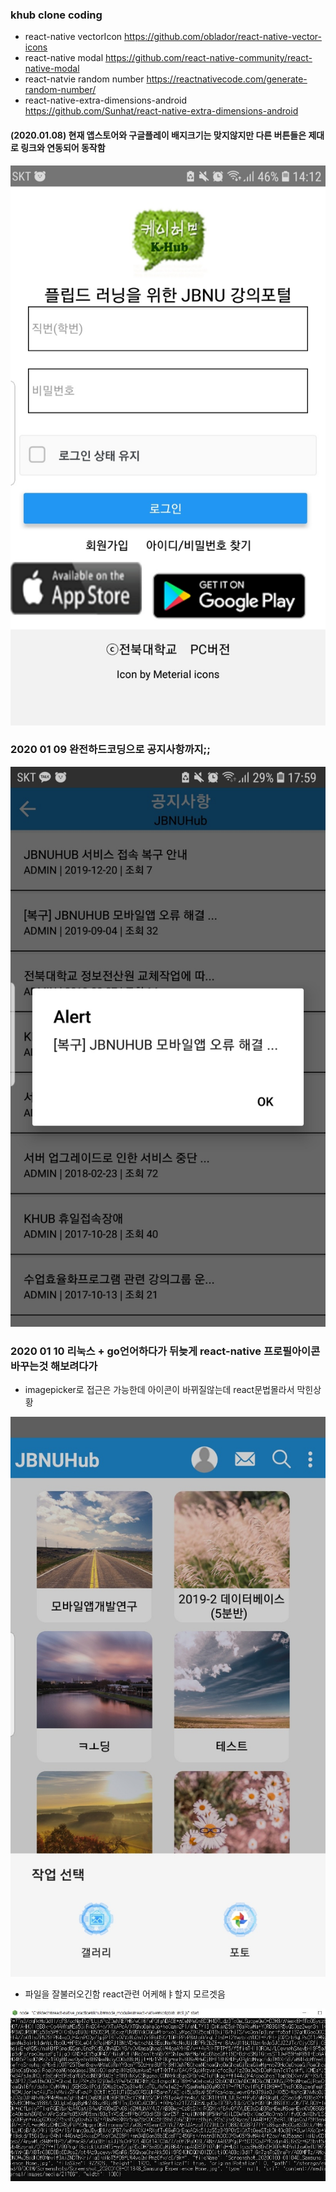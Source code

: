 

### khub clone coding 
-  react-native vectorIcon https://github.com/oblador/react-native-vector-icons
- react-native modal https://github.com/react-native-community/react-native-modal
- react-natvie random number https://reactnativecode.com/generate-random-number/
- react-native-extra-dimensions-android https://github.com/Sunhat/react-native-extra-dimensions-android

#### (2020.01.08) 현재 앱스토어와 구글플레이 배지크기는 맞지않지만 다른 버튼들은 제대로 링크와 연동되어 동작함 

![11](./img/11.jpg)


### 2020 01 09 완전하드코딩으로 공지사항까지;; 
![22](./notice.jpg)

### 2020 01 10 리눅스 + go언어하다가 뒤늦게 react-native 프로필아이콘 바꾸는것 해보려다가
- imagepicker로 접근은 가능한데 아이콘이 바뀌질않는데 react문법몰라서 막힌상황

![33](./img/wtf.jpg) 

- 파일을 잘불러오긴함  react관련 어케해ㅑ할지 모르겟음 

![44](./img/wtf2.jpg)